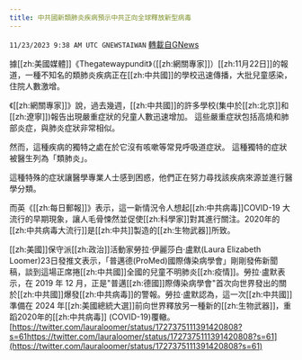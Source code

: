 ```yaml
---
title: 中共國新類肺炎疾病預示中共正向全球釋放新型病毒
---
```

`11/23/2023 9:38 AM UTC GNEWSTAIWAN` [轉載自GNews](https://gnews.org/articles/2007551)


  
據[[zh:美國媒體]]《Thegatewaypundit》（[[zh:網關專家]]）[[zh:11月22日]]的報道，一種不知名的類肺炎疾病正在[[zh:中共國]]的學校迅速傳播，大批兒童感染，住院人數激增。

《[[zh:網關專家]]》說，過去幾週，[[zh:中共國]]的許多學校(集中於[[zh:北京]]和[[zh:遼寧]])報告出現嚴重症狀的兒童人數迅速增加。 這些嚴重症狀包括高燒和肺部炎症，與肺炎症狀非常相似。

  

然而，這種疾病的獨特之處在於它沒有咳嗽等常見呼吸道症狀。 這種獨特的症狀被醫生列為「類肺炎」。

  

這種特殊的症狀讓醫學專業人士感到困惑，他們正在努力尋找該疾病來源並進行醫學分類。

  

而英《[[zh:每日郵報]]》表示，這一新情況令人想起[[zh:中共病毒]]COVID-19 大流行的早期現象，讓人毛骨悚然並促使[[zh:科學家]]對其進行關注。2020年的[[zh:中共病毒大流行]]是[[zh:中共]]製造的[[zh:生物武器]]所致。

  

[[zh:美國]]保守派[[zh:政治]]活動家勞拉·伊麗莎白·盧默(Laura Elizabeth Loomer)23日發推文表示，「普邁德(ProMed)國際傳染病學會」剛剛發佈新聞稿，談到這場正席捲[[zh:中共國]]全國的兒童不明肺炎[[zh:疫情]]。勞拉·盧默表示，在 2019 年 12 月，正是"普邁[[zh:德國]]際傳染病學會"首次向世界發出的關於[[zh:中共國]]爆發[[zh:中共病毒]]的警報。勞拉·盧默認為，這一次[[zh:中共國]]準備在 2024 年[[zh:美國總統大選]]前向世界釋放另一種新的[[zh:生物武器]]，重蹈2020年的[[zh:中共病毒]] (COVID-19)覆轍。
[https://twitter.com/lauraloomer/status/1727375111391420808?s=61https://twitter.com/lauraloomer/status/1727375111391420808?s=61](https://twitter.com/lauraloomer/status/1727375111391420808?s=61)
